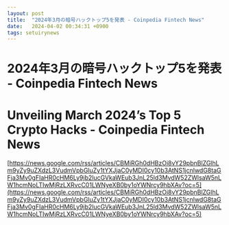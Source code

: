 ```yaml
---
layout: post
title:  "2024年3月の暗号ハックトップ5を発表 - Coinpedia Fintech News"
date:   2024-04-02 00:34:31 +0900
tags: setuirynews 
---
```


# 2024年3月の暗号ハックトップ5を発表 - Coinpedia Fintech News



# Unveiling March 2024’s Top 5 Crypto Hacks - Coinpedia Fintech News

[https://news.google.com/rss/articles/CBMiRGh0dHBzOi8vY29pbnBlZGlhLm9yZy9uZXdzL3VudmVpbGluZy1tYXJjaC0yMDI0cy10b3AtNS1jcnlwdG8taGFja3Mv0gFIaHR0cHM6Ly9jb2lucGVkaWEub3JnL25ld3MvdW52ZWlsaW5nLW1hcmNoLTIwMjRzLXRvcC01LWNyeXB0by1oYWNrcy9hbXAv?oc=5](https://news.google.com/rss/articles/CBMiRGh0dHBzOi8vY29pbnBlZGlhLm9yZy9uZXdzL3VudmVpbGluZy1tYXJjaC0yMDI0cy10b3AtNS1jcnlwdG8taGFja3Mv0gFIaHR0cHM6Ly9jb2lucGVkaWEub3JnL25ld3MvdW52ZWlsaW5nLW1hcmNoLTIwMjRzLXRvcC01LWNyeXB0by1oYWNrcy9hbXAv?oc=5)

